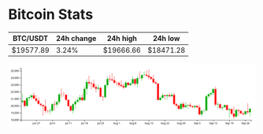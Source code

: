 # Bitcoin Stats

BTC/USDT|24h change|24h high|24h low|
|---|---|---|---|
|$19577.89|3.24%|$19666.66|$18471.28|

<img src="./chart.svg">
